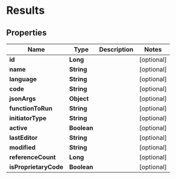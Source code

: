 

# Results


## Properties

| Name | Type | Description | Notes |
|------------ | ------------- | ------------- | -------------|
|**id** | **Long** |  |  [optional] |
|**name** | **String** |  |  [optional] |
|**language** | **String** |  |  [optional] |
|**code** | **String** |  |  [optional] |
|**jsonArgs** | **Object** |  |  [optional] |
|**functionToRun** | **String** |  |  [optional] |
|**initiatorType** | **String** |  |  [optional] |
|**active** | **Boolean** |  |  [optional] |
|**lastEditor** | **String** |  |  [optional] |
|**modified** | **String** |  |  [optional] |
|**referenceCount** | **Long** |  |  [optional] |
|**isProprietaryCode** | **Boolean** |  |  [optional] |



